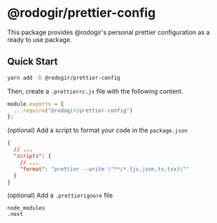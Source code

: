 # @rodogir/prettier-config

This package provides @rodogir's personal prettier configuration as a ready to use package.

## Quick Start

```bash
yarn add -D @rodogir/prettier-config
```

Then, create a `.prettierrc.js` file with the following content.

```js
module.exports = {
  ...require("@rodogir/prettier-config")
};
```

(optional) Add a script to format your code in the `package.json`

```json
{
  // ...
  "scripts": {
    // ...
    "format": "prettier --write \"**/*.{js,json,ts,tsx}\""
  }
}
```

(optional) Add a `.prettierignore` file

```
node_modules
.next
```
